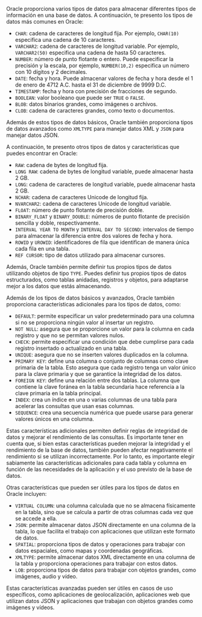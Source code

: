 Oracle proporciona varios tipos de datos para almacenar diferentes tipos de información en una base de datos. A continuación, te presento los tipos de datos más comunes en Oracle:

-  `CHAR`: cadena de caracteres de longitud fija. Por ejemplo, `CHAR(10)` especifica una cadena de 10 caracteres.
-  `VARCHAR2`: cadena de caracteres de longitud variable. Por ejemplo, `VARCHAR2(50)` especifica una cadena de hasta 50 caracteres.
-  `NUMBER`: número de punto flotante o entero. Puede especificar la precisión y la escala, por ejemplo, `NUMBER(10,2)` especifica un número con 10 dígitos y 2 decimales.
-  `DATE`: fecha y hora. Puede almacenar valores de fecha y hora desde el 1 de enero de 4712 A.C. hasta el 31 de diciembre de 9999 D.C.
-  `TIMESTAMP`: fecha y hora con precisión de fracciones de segundo.
-  `BOOLEAN`: valor booleano que puede ser `TRUE` o `FALSE`.
-  `BLOB`: datos binarios grandes, como imágenes o archivos.
-  `CLOB`: cadena de caracteres grandes, como texto o documentos.

Además de estos tipos de datos básicos, Oracle también proporciona tipos de datos avanzados como `XMLTYPE` para manejar datos XML y `JSON` para manejar datos JSON.

A continuación, te presento otros tipos de datos y características que puedes encontrar en Oracle:

-   `RAW`: cadena de bytes de longitud fija.
-   `LONG RAW`: cadena de bytes de longitud variable, puede almacenar hasta 2 GB.
-   `LONG`: cadena de caracteres de longitud variable, puede almacenar hasta 2 GB.
-   `NCHAR`: cadena de caracteres Unicode de longitud fija.
-   `NVARCHAR2`: cadena de caracteres Unicode de longitud variable.
-   `FLOAT`: número de punto flotante de precisión doble.
-   `BINARY_FLOAT` y `BINARY_DOUBLE`: números de punto flotante de precisión sencilla y doble, respectivamente.
-   `INTERVAL YEAR TO MONTH` y `INTERVAL DAY TO SECOND`: intervalos de tiempo para almacenar la diferencia entre dos valores de fecha y hora.
-   `ROWID` y `UROWID`: identificadores de fila que identifican de manera única cada fila en una tabla.
-   `REF CURSOR`: tipo de datos utilizado para almacenar cursores.

Además, Oracle también permite definir tus propios tipos de datos utilizando objetos de tipo `TYPE`. Puedes definir tus propios tipos de datos estructurados, como tablas anidadas, registros y objetos, para adaptarse mejor a los datos que estás almacenando.

Además de los tipos de datos básicos y avanzados, Oracle también proporciona características adicionales para los tipos de datos, como:

-   `DEFAULT`: permite especificar un valor predeterminado para una columna si no se proporciona ningún valor al insertar un registro.
-   `NOT NULL`: asegura que se proporcione un valor para la columna en cada registro y que no se permitan valores nulos.
-   `CHECK`: permite especificar una condición que debe cumplirse para cada registro insertado o actualizado en una tabla.
-   `UNIQUE`: asegura que no se inserten valores duplicados en la columna.
-   `PRIMARY KEY`: define una columna o conjunto de columnas como clave primaria de la tabla. Esto asegura que cada registro tenga un valor único para la clave primaria y que se garantice la integridad de los datos.
-   `FOREIGN KEY`: define una relación entre dos tablas. La columna que contiene la clave foránea en la tabla secundaria hace referencia a la clave primaria en la tabla principal.
-   `INDEX`: crea un índice en una o varias columnas de una tabla para acelerar las consultas que usan esas columnas.
-   `SEQUENCE`: crea una secuencia numérica que puede usarse para generar valores únicos en una columna.

Estas características adicionales permiten definir reglas de integridad de datos y mejorar el rendimiento de las consultas. Es importante tener en cuenta que, si bien estas características pueden mejorar la integridad y el rendimiento de la base de datos, también pueden afectar negativamente el rendimiento si se utilizan incorrectamente. Por lo tanto, es importante elegir sabiamente las características adicionales para cada tabla y columna en función de las necesidades de la aplicación y el uso previsto de la base de datos.

Otras características que pueden ser útiles para los tipos de datos en Oracle incluyen:

-   `VIRTUAL COLUMN`: una columna calculada que no se almacena físicamente en la tabla, sino que se calcula a partir de otras columnas cada vez que se accede a ella.
-   `JSON`: permite almacenar datos JSON directamente en una columna de la tabla, lo que facilita el trabajo con aplicaciones que utilizan este formato de datos.
-   `SPATIAL`: proporciona tipos de datos y operaciones para trabajar con datos espaciales, como mapas y coordenadas geográficas.
-   `XMLTYPE`: permite almacenar datos XML directamente en una columna de la tabla y proporciona operaciones para trabajar con estos datos.
-   `LOB`: proporciona tipos de datos para trabajar con objetos grandes, como imágenes, audio y vídeo.

Estas características avanzadas pueden ser útiles en casos de uso específicos, como aplicaciones de geolocalización, aplicaciones web que utilizan datos JSON y aplicaciones que trabajan con objetos grandes como imágenes y vídeos.